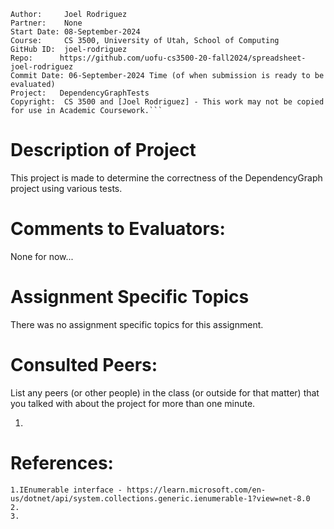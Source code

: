 ﻿```
Author:     Joel Rodriguez
Partner:    None
Start Date: 08-September-2024
Course:     CS 3500, University of Utah, School of Computing
GitHub ID:  joel-rodriguez
Repo:      https://github.com/uofu-cs3500-20-fall2024/spreadsheet-joel-rodriguez
Commit Date: 06-September-2024 Time (of when submission is ready to be evaluated)
Project:   DependencyGraphTests
Copyright:  CS 3500 and [Joel Rodriguez] - This work may not be copied for use in Academic Coursework.```
```
# Description of Project
This project is made to determine the correctness of the DependencyGraph project using various tests.

# Comments to Evaluators:
None for now...

# Assignment Specific Topics
There was no assignment specific topics for this assignment.

# Consulted Peers:

List any peers (or other people) in the class (or outside for that matter) that you talked with about the project for more than one minute.

1. 

# References:

    1.IEnumerable interface - https://learn.microsoft.com/en-us/dotnet/api/system.collections.generic.ienumerable-1?view=net-8.0
    2.
    3.
